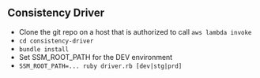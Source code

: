## Consistency Driver

- Clone the git repo on a host that is authorized to call `aws lambda invoke`
- `cd consistency-driver`
- `bundle install`
- Set SSM_ROOT_PATH for the DEV environment
- `SSM_ROOT_PATH=... ruby driver.rb [dev|stg|prd]`
